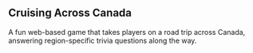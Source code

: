 ## Cruising Across Canada

A fun web-based game that takes players on a road trip across Canada, answering region-specific trivia questions along the way.
